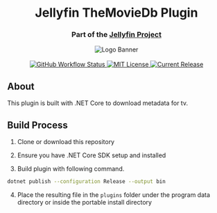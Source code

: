 <h1 align="center">Jellyfin TheMovieDb Plugin</h1>
<h3 align="center">Part of the <a href="https://jellyfin.media">Jellyfin Project</a></h3>

<p align="center">
<img alt="Logo Banner" src="https://raw.githubusercontent.com/jellyfin/jellyfin-ux/master/branding/SVG/banner-logo-solid.svg?sanitize=true"/>
<br/>
<br/>
<a href="https://github.com/jellyfin/jellyfin-plugin-tmdb/actions?query=workflow%3A%22Test+Build+Plugin%22">
<img alt="GitHub Workflow Status" src="https://img.shields.io/github/workflow/status/jellyfin/jellyfin-plugin-tmdb/Test%20Build%20Plugin.svg">
</a>
<a href="https://github.com/jellyfin/jellyfin-plugin-tmdb">
<img alt="MIT License" src="https://img.shields.io/github/license/jellyfin/jellyfin-plugin-tmdb.svg"/>
</a>
<a href="https://github.com/jellyfin/jellyfin-plugin-tmdb/releases">
<img alt="Current Release" src="https://img.shields.io/github/release/jellyfin/jellyfin-plugin-tmdb.svg"/>
</a>
</p>

## About
This plugin is built with .NET Core to download metadata for tv.

## Build Process

1. Clone or download this repository

2. Ensure you have .NET Core SDK setup and installed

3. Build plugin with following command.

```sh
dotnet publish --configuration Release --output bin
```
4. Place the resulting file in the `plugins` folder under the program data directory or inside the portable install directory

